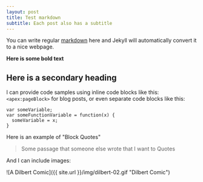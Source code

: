 ```yaml
---
layout: post
title: Test markdown
subtitle: Each post also has a subtitle
---
```


You can write regular [markdown](http://en.wikipedia.org/wiki/Markdown) here and Jekyll will automatically convert it to a nice webpage.

**Here is some bold text**

## Here is a secondary heading

I can provide code samples using inline code blocks like this: `<apex:pageBlock>` for blog posts, or even separate code blocks like this:

    var someVariable;
    var someFunctionVariable = function(x) {
      someVariable = x;
    }

Here is an example of "Block Quotes"

> Some passage that someone else wrote that I want to Quotes

And I can include images:

![A Dilbert Comic]({{ site.url }}/img/dilbert-02.gif "Dilbert Comic")
